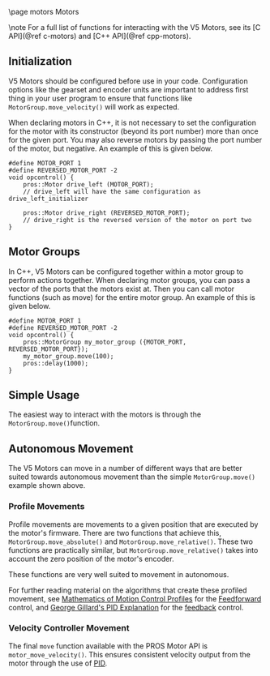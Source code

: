 \page motors Motors

\note
For a full list of functions for interacting with the V5 Motors, see its
[C API](@ref c-motors) and [C++ API](@ref cpp-motors).

## Initialization

V5 Motors should be configured before use in your code. Configuration
options like the gearset and encoder units are important to address
first thing in your user program to ensure that functions like
`MotorGroup.move_velocity()`
will work as expected.

When declaring motors in C++, it is not necessary to set the
configuration for the motor with its constructor (beyond its port
number) more than once for the given port. You may also reverse motors by passing the port number of the motor, but negative. An example of this is given
below.

```{.cpp}
#define MOTOR_PORT 1
#define REVERSED_MOTOR_PORT -2
void opcontrol() {
	pros::Motor drive_left (MOTOR_PORT);
	// drive_left will have the same configuration as drive_left_initializer

	pros::Motor drive_right (REVERSED_MOTOR_PORT);
	// drive_right is the reversed version of the motor on port two
}
```

## Motor Groups

In C++, V5 Motors can be configured together within a motor group to perform actions together. When declaring motor groups, you can pass a vector of the ports that the motors exist at. Then you can call motor functions (such as move) for the entire motor group. An example of this is given below.

```{.cpp}
#define MOTOR_PORT 1
#define REVERSED_MOTOR_PORT -2
void opcontrol() {
	pros::MotorGroup my_motor_group ({MOTOR_PORT, REVERSED_MOTOR_PORT});
	my_motor_group.move(100);
	pros::delay(1000);
}
```

## Simple Usage

The easiest way to interact with the motors is through the
`MotorGroup.move()`function.

## Autonomous Movement

The V5 Motors can move in a number of different ways that are better
suited towards autonomous movement than the simple `MotorGroup.move()`
example shown above.

### Profile Movements

Profile movements are movements to a given position that are executed by
the motor's firmware. There are two functions that achieve this,
`MotorGroup.move_absolute()` and `MotorGroup.move_relative()`. These two functions
are practically similar, but `MotorGroup.move_relative()` takes into account
the zero position of the motor's encoder.

These functions are very well suited to movement in autonomous.

For further reading material on the algorithms that create these
profiled movement, see [Mathematics of Motion Control
Profiles](https://pdfs.semanticscholar.org/a229/fdba63d8d68abd09f70604d56cc07ee50f7d.pdf)
for the
[Feedforward](<https://en.wikipedia.org/wiki/Feed_forward_(control)>)
control, and [George Gillard's PID
Explanation](http://georgegillard.com/documents/2-introduction-to-pid-controllers)
for the
[feedback](https://en.wikipedia.org/wiki/Control_theory#PID_feedback_control)
control.

### Velocity Controller Movement

The final `move` function available with the PROS Motor API is
`motor_move_velocity()`. This ensures consistent velocity output from
the motor through the use of
[PID](http://georgegillard.com/documents/2-introduction-to-pid-controllers).
